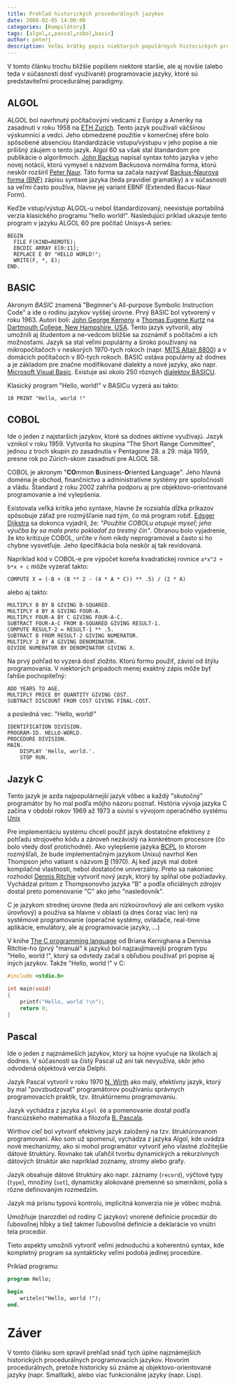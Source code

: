 ```yaml
---
title: Prehľad historických procedurálnych jazykov
date: 2008-02-05 14:00:00
categories: [Kompilátory]
tags: [algol,c,pascal,cobol,basic]
author: peterj
description: Veľmi krátky popis niektorých populárnych historických programovacích jazykov.
---
```


V tomto článku trochu bližšie popíšem niektoré staršie, ale aj novšie (alebo teda v súčasnosti dosť
využívané) programovacie jazyky, ktoré sú predstaviteľmi procedurálnej paradigmy.

## ALGOL

ALGOL bol navrhnutý počítačovými vedcami z Európy a Ameriky na zasadnutí v roku 1958 na
[ETH Zurich](https://ethz.ch/en.html). Tento jazyk používali väčšinou výskumníci a vedci. Jeho obmedzené
použitie v komerčnej sfére bolo spôsobené absenciou štandardizácie vstupu/výstupu v jeho popise a nie
prílišný záujem o tento jazyk. Algol 60 sa však stal štandardom pre publikácie o algoritmoch.
[John Backus](https://en.wikipedia.org/wiki/John_Backus) napísal syntax tohto jazyka v jeho novej
notácii, ktorú vymysel s názvom Backusova normálna forma, ktorú neskôr rozšíril
[Peter Naur](https://en.wikipedia.org/wiki/Peter_Naur). Táto forma sa začala nazývať
[Backus-Naurova forma (BNF)](https://en.wikipedia.org/wiki/Backus%E2%80%93Naur_form) zápisu syntaxe jazyka
(teda pravidiel gramatiky) a v súčasnosti sa veľmi často používa, hlavne jej variant
EBNF (Extended Bacus-Naur Form).

Keďže vstup/výstup ALGOL-u nebol štandardizovaný, neexistuje portabilná verzia klasického programu
"hello world!". Nasledujúci príklad ukazuje tento program v jazyku ALGOL 60 pre počítač Unisys-A
series:

```algol
BEGIN
  FILE F(KIND=REMOTE);
  EBCDIC ARRAY E[0:11];
  REPLACE E BY "HELLO WORLD!";
  WRITE(F, *, E);
END.
```

## BASIC

Akronym *BASIC* znamená "Beginner's All-purpose Symbolic Instruction Code" a ide o rodinu jazykov vyššej
úrovne. Prvý BASIC bol vytvorený v roku 1963. Autori boli: [John George Kemeny](https://en.wikipedia.org/wiki/John_G._Kemeny)
a [Thomas Eugene Kurtz](https://en.wikipedia.org/wiki/Thomas_E._Kurtz) na
[Dartmouth College, New Hampshire, USA](https://home.dartmouth.edu/). Tento jazyk vytvorili, aby umožnili
aj študentom a ne-vedcom bližšie sa zoznámiť s počítačmi a ich možnosťami. Jazyk sa stal veľmi
populárny a široko používaný na mikropočítačoch v neskorých 1970-tych rokoch
(napr. [MITS Altair 8800](https://en.wikipedia.org/wiki/Altair_8800)) a v domácich počítačoch v 80-tych
rokoch. BASIC ostáva populárny až dodnes a je základom pre značne modifikované dialekty a nové jazyky,
ako napr. [Microsoft Visual Basic](https://en.wikipedia.org/wiki/Visual_Basic). Existuje asi okolo 250
rôznych [dialektov BASICU](https://en.wikipedia.org/wiki/List_of_BASIC_dialects).

Klasický program "Hello, world!" v BASICu vyzerá asi takto:

```basic
10 PRINT "Hello, world !"
```

## COBOL

Ide o jeden z najstarších jazykov, ktoré sa dodnes aktívne využívajú. Jazyk vznikol v roku 1959.
Vytvorila ho skupina "The Short Range Committee", jednou z troch skupín zo zasadnutia v Pentagone 28.
a 29. mája 1959, presne rok po Zürich-skom zasadnutí pre ALGOL 58.

COBOL je akronym  "**CO**mmon **B**usiness-**O**riented **L**anguage". Jeho hlavná doména je obchod,
finančníctvo a administratívne systémy pre spoločnosti a vládu. Štandard z roku 2002 zahŕňa podporu
aj pre objektovo-orientované programovanie a iné vylepšenia.

Existovala veľká kritika jeho syntaxe, hlavne že rozsiahla dĺžka príkazov spôsobuje záťaž pre
rozmýšľanie nad tým, čo má program robiť. [Edsger Dijkstra](https://en.wikipedia.org/wiki/Edsger_W._Dijkstra)
sa dokonca vyjadril, že: *"Použitie COBOLu otupuje myseľ; jeho výučba by sa mala preto pokladať za
trestný čin"*. Obranou bolo vyjadrenie, že kto kritizuje COBOL, určite v ňom nikdy neprogramoval a
často si ho chybne vysvetľuje. Jeho špecifikácia bola neskôr aj tak revidovaná.

Napríklad kód v COBOL-e pre výpočet koreňa kvadratickej rovnice `a*x^2 + b*x + c`
môže vyzerať takto:

```cobol
COMPUTE X = (-B + (B ** 2 - (4 * A * C)) ** .5) / (2 * A)
```

alebo aj takto:

```cobol
MULTIPLY B BY B GIVING B-SQUARED.  
MULTIPLY 4 BY A GIVING FOUR-A.  
MULTIPLY FOUR-A BY C GIVING FOUR-A-C.  
SUBTRACT FOUR-A-C FROM B-SQUARED GIVING RESULT-1.  
COMPUTE RESULT-2 = RESULT-1 ** .5.
SUBTRACT B FROM RESULT-2 GIVING NUMERATOR.
MULTIPLY 2 BY A GIVING DENOMINATOR.
DIVIDE NUMERATOR BY DENOMINATOR GIVING X.
```

Na prvý pohľad to vyzerá dosť zložito. Ktorú formu použiť, závisí od štýlu programovania.
V niektorých prípadoch menej exaktný zápis môže byť ľahšie pochopiteľný:

```cobol
ADD YEARS TO AGE.
MULTIPLY PRICE BY QUANTITY GIVING COST.
SUBTRACT DISCOUNT FROM COST GIVING FINAL-COST.
```

a posledná vec: "Hello, world!"

```cobol
IDENTIFICATION DIVISION.
PROGRAM-ID. HELLO-WORLD.
PROCEDURE DIVISION.
MAIN.
    DISPLAY 'Hello, world.'.
    STOP RUN.
```

## Jazyk C

Tento jazyk je azda najpopulárnejší jazyk vôbec a každý "skutočný" programátor by ho mal podľa
môjho názoru poznať. História vývoja jazyka C začína v období rokov 1969 až 1973 a súvisí s vývojom
operačného systému [Unix](https://en.wikipedia.org/wiki/Unix)

Pre implementáciu systému chceli použiť jazyk dostatočne efektívny z pohľadu strojového kódu a zároveň
nezávislý na konkrétnom procesore (čo bolo vtedy dosť protichodné). Ako vylepšenie jazyka
[BCPL](https://en.wikipedia.org/wiki/BCPL) (o ktorom rozmýšľali, že bude implementačným jazykom Unixu)
navrhol Ken Thompson jeho vatiant s názvom [B](https://en.wikipedia.org/wiki/B_%28programming_language%29) (1970).
Aj keď jazyk mal dobré kompilačné vlastnosti, nebol dostatočne univerzálny. Preto sa nakoniec rozhodol
[Dennis Ritchie](https://en.wikipedia.org/wiki/Dennis_Ritchie) vytvoriť nový jazyk, ktorý by spĺňal obe
požiadavky. Vychádzal pritom z Thompsonovho jazyka "B" a podľa oficiálnych zdrojov dostal preto
pomenovanie "C" ako jeho "nasledovník".

C je jazykom strednej úrovne (teda ani nízkoúrovňový ale ani celkom vysko úrovňový) a používa sa hlavne
v oblasti (a dnes čoraz viac len) na systémové programovanie (operačné systémy, ovládače,
real-time aplikácie, emulátory, ale aj programovacie jazyky, ...)

V knihe [The C programming language](https://en.wikipedia.org/wiki/The_C_Programming_Language)
od Briana Kernighana a Dennisa Ritchie-ho (prvý "manuál" k jazyku) bol najzaujímavejší program typu
"Hello, world !", ktorý sa odvtedy začal s obľubou používať pri popise aj iných jazykov.
Takže "Hello, world !" v C:

```c
#include <stdio.h>

int main(void)
{
    printf("Hello, world !\n");
    return 0;
}
```

## Pascal

Ide o jeden z najznámeších jazykov, ktorý sa hojne vyučuje na školách aj dodnes. V súčasnosti sa
čistý Pascal už ani tak nevyužíva, skôr jeho odvodená objektová verzia Delphi.

Jazyk Pascal vytvoril v roku 1970 [N. Wirth](https://en.wikipedia.org/wiki/Niklaus_Wirth) ako malý,
efektívny jazyk, ktorý by mal "povzbudzovať" programátorov používaniu správnych programovacích praktík,
tzv. štruktúrnemu programovaniu.

Jazyk vychádza z jazyka `Algol 60` a pomenovanie dostal podľa francúzskeho matematika a filozofa
[B. Pascala](https://en.wikipedia.org/wiki/Blaise_Pascal).

Wirthov cieľ bol vytvoriť efektívny jazyk založený na tzv. štruktúrovanom programovaní. Ako som už
spomenul, vychádza z jazyka Algol, kde uvádza nové mechanizmy, ako si mohol programátor vytvoriť jeho
vlastné zložitejšie dátové štruktúry. Rovnako tak uľahčil tvorbu dynamických a rekurzívnych dátových
štruktúr ako napríklad zoznamy, stromy alebo grafy.

Jazyk obsahuje dátové štruktúry ako napr. záznamy (`record`), výčtové typy (`type`), množiny (`set`),
dynamicky alokované premenné so smerníkmi, polia s rôzne definovaným rozmedzím.

Jazyk má prísnu typovú kontrolu, implicitná konverzia nie je vôbec možná.

Umožňuje (narozdiel od rodiny C jazykov) vnorené definície procedúr do ľubovoľnej hĺbky a tiež takmer
ľubovoľné definície a deklarácie vo vnútri tela procedúr.

Tieto aspekty umožnili vytvoriť veľmi jednoduchú a koherentnú syntax, kde kompletný program sa
syntakticky veľmi podobá jedinej procedúre.

Príklad programu:

```pascal
program Hello;

begin
    writeln("Hello, world !");
end.
```

# Záver

V tomto článku som spravil prehľad snáď tych úplne najznámejších historických procedurálnych programovacích
jazykov. Hovorím procedurálnych, pretože historicky sú známe aj objektovo-orientované jazyky (napr. Smalltalk),
alebo viac funkcionálne jazyky (napr. Lisp).
